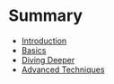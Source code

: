 # Summary

* [Introduction](README.md)
* [Basics](chapter1.md)
* [Diving Deeper](chapter2.md)
* [Advanced Techniques](chapter3.md)

